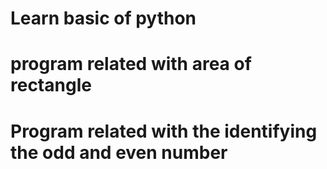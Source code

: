 # Learn basic of python
# program related with area of rectangle
# Program related with the identifying the odd and even number
